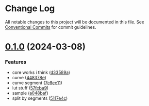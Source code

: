 # Change Log

All notable changes to this project will be documented in this file.
See [Conventional Commits](https://conventionalcommits.org) for commit guidelines.

# [0.1.0](https://github.com/tkofh/curvy/compare/curvy@0.6.2...curvy@0.1.0) (2024-03-08)


### Features

* core works i think ([d33589a](https://github.com/tkofh/curvy/commit/d33589a93baf93ea3419500ce4acd5483437a72b))
* curve ([448378e](https://github.com/tkofh/curvy/commit/448378e456e93e74e8b84671684706610c6d1153))
* curve segment ([7e8ec11](https://github.com/tkofh/curvy/commit/7e8ec119e79c23b61f28a1d2cbe6d77d4d72c8c5))
* lut stuff ([57fcba9](https://github.com/tkofh/curvy/commit/57fcba98dc8bcee5449aa15c90754ddafcfdb249))
* sample ([a048baf](https://github.com/tkofh/curvy/commit/a048bafb2437b7d99d646436a1d20ddcabb1df63))
* split by segments ([5117e4c](https://github.com/tkofh/curvy/commit/5117e4cc68fdf14fe28f26dd0c97477a80c1e822))
